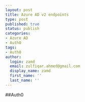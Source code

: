 ```yaml
---
layout: post
title: Azure AD v2 endpoints
type: post
published: true
status: publish
categories:
- Azure AD
- Auth0
tags:
- Auth0
author:
  login: zamd
  email: zulfiqar.ahmed@gmail.com
  display_name: zamd
  first_name: ''
  last_name: ''
---
```


##Auth0
